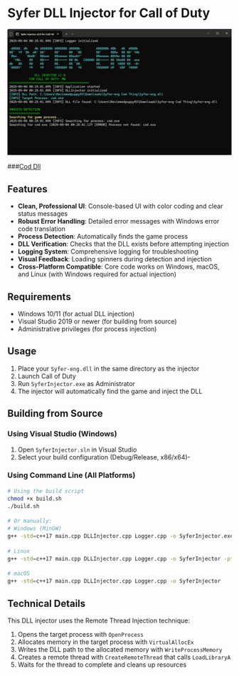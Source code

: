 # Syfer DLL Injector for Call of Duty


![Syfer DLL Injector](https://raw.githubusercontent.com/SYFER-eng/Syfer-eng-Cod-Thing/refs/heads/main/Terminal.png)

###[Cod Dll]()

## Features

- **Clean, Professional UI**: Console-based UI with color coding and clear status messages
- **Robust Error Handling**: Detailed error messages with Windows error code translation
- **Process Detection**: Automatically finds the game process
- **DLL Verification**: Checks that the DLL exists before attempting injection
- **Logging System**: Comprehensive logging for troubleshooting
- **Visual Feedback**: Loading spinners during detection and injection
- **Cross-Platform Compatible**: Core code works on Windows, macOS, and Linux (with Windows required for actual injection)

## Requirements

- Windows 10/11 (for actual DLL injection)
- Visual Studio 2019 or newer (for building from source)
- Administrative privileges (for process injection)

## Usage

1. Place your `Syfer-eng.dll` in the same directory as the injector
2. Launch Call of Duty
3. Run `SyferInjector.exe` as Administrator
4. The injector will automatically find the game and inject the DLL

## Building from Source

### Using Visual Studio (Windows)
1. Open `SyferInjector.sln` in Visual Studio
2. Select your build configuration (Debug/Release, x86/x64)-

### Using Command Line (All Platforms)
```bash
# Using the build script
chmod +x build.sh
./build.sh

# Or manually:
# Windows (MinGW)
g++ -std=c++17 main.cpp DLLInjector.cpp Logger.cpp -o SyferInjector.exe -lpsapi -luser32

# Linux
g++ -std=c++17 main.cpp DLLInjector.cpp Logger.cpp -o SyferInjector -pthread

# macOS
g++ -std=c++17 main.cpp DLLInjector.cpp Logger.cpp -o SyferInjector
```

## Technical Details

This DLL injector uses the Remote Thread Injection technique:

1. Opens the target process with `OpenProcess`
2. Allocates memory in the target process with `VirtualAllocEx`
3. Writes the DLL path to the allocated memory with `WriteProcessMemory`
4. Creates a remote thread with `CreateRemoteThread` that calls `LoadLibraryA`
5. Waits for the thread to complete and cleans up resources
